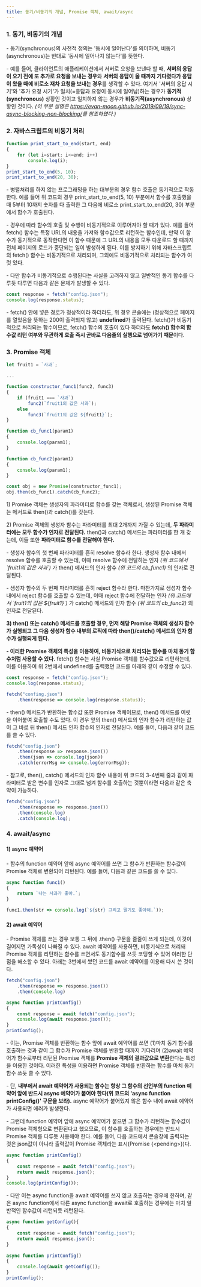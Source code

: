 ```yaml
---
title: 동기/비동기의 개념, Promise 객체, await/async
---
```


### 1. 동기, 비동기의 개념

\- 동기(synchronous)의 사전적 정의는 '동시에 일어난다'를 의미하며, 비동기(asynchronous)는 반대로 '동시에 일어나지 않는다'를 뜻한다.

\- 예를 들어, 클라이언트의 애플리케이션에서 서버로 요청을 보낸다 할 때, **서버의 응답이 오기 전에 또 추가로 요청을 보내는 경우**와 **서버의 응답이 올 때까지 기다렸다가 응답이 왔을 때에 비로소 재차 요청을 보내는 경우**를 생각할 수 있다. 여기서 '서버의 응답 시기'와 '추가 요청 시기'가 일치(=응답과 요청이 동시에 일어남)하는 경우가 **동기적(synchronous)** 상황인 것이고 일치하지 않는 경우가 **비동기적(asynchronous)** 상황인 것이다. _(이 부분 설명은 <https://evan-moon.github.io/2019/09/19/sync-async-blocking-non-blocking/>를 참조하였다.)_



### 2. 자바스크립트의 비동기 처리

```javascript
function print_start_to_end(start, end)
{
    for (let i=start; i<=end; i++)
        console.log(i);
}
print_start_to_end(5, 10);
print_start_to_end(20, 30);
```

\- 병렬처리를 하지 않는 프로그래밍을 하는 대부분의 경우 함수 호출은 동기적으로 작동한다. 예를 들어 위 코드의 경우 print_start_to_end(5, 10) 부분에서 함수를 호출했을 때 5부터 10까지 숫자를 다 출력한 그 다음에 비로소 print_start_to_end(20, 30) 부분에서 함수가 호출된다. 

\- 경우에 따라 함수의 호출 및 수행이 비동기적으로 이루어져야 할 때가 있다. 예를 들어 fetch() 함수는 특정 URL의 내용을 가져와 함수값으로 리턴하는 함수인데, 만약 이 함수가 동기적으로 동작한다면 이 함수 때문에 그 URL의 내용을 모두 다운로드 할 때까지 전체 페이지의 로드가 중단되는 일이 발생하게 된다. 이를 방지하기 위해 자바스크립트의 fetch() 함수는 비동기적으로 처리되며, 그외에도 비동기적으로 처리되는 함수가 여럿 있다.

\- 다만 함수가 비동기적으로 수행된다는 사실을 고려하지 않고 일반적인 동기 함수를 다루듯 다루면 다음과 같은 문제가 발생할 수 있다.
```javascript
const response = fetch("config.json");
console.log(response.status);
```
\- fetch() 안에 넣은 경로가 정상적이라 하더라도, 위 경우 콘솔에는 (정상적으로 페이지를 열었음을 뜻하는 200이 출력되지 않고) **undefined**가 출력된다. fetch()가 비동기적으로 처리되는 함수이므로, fetch() 함수의 호출이 있다 하더라도 **fetch() 함수의 함수값 리턴 여부와 무관하게 호출 즉시 곧바로 다음줄의 실행으로 넘어가기 때문**이다. 




### 3. Promise 객체

```javascript
let fruit1 = `사과`;

...

function constructor_func1(func2, func3)
{
    if (fruit1 === `사과`)
        func2(`fruit1의 값은 사과`);
    else
        func3(`fruit1의 값은 ${fruit1}`);
}

function cb_func1(param1)
{
    console.log(param1);
}

function cb_func2(param1)
{
    console.log(param1);
}

const obj = new Promise(constructor_func1);
obj.then(cb_func1).catch(cb_func2);
```

1\) Promise 객체는 생성자의 파라미터로 함수를 갖는 객체로서, 생성된 Promise 객체는 메서드로 then()과 catch()를 갖는다. 

2\) Promise 객체의 생성자 함수는 파라미터를 최대 2개까지 가질 수 있는데, **두 파라미터에는 모두 함수가 인자로 전달된다.** then()과 catch() 메서드는 파라미터를 한 개 갖는데, 이들 또한 **파라미터로 함수를 전달해야 한다.**

\- 생성자 함수의 첫 번째 파라미터를 흔히 resolve 함수라 한다. 생성자 함수 내에서 resolve 함수를 호출할 수 있는데, 이때 resolve 함수에 전달하는 인자 _(위 코드에서 \`fruit1의 값은 사과\`)_ 가 then() 메서드의 인자 함수 _(위 코드의 cb_func1)_ 의 인자로 전달된다.

\- 생성자 함수의 두 번째 파라미터를 흔히 reject 함수라 한다. 마찬가지로 생성자 함수 내에서 reject 함수를 호출할 수 있는데, 이때 reject 함수에 전달하는 인자 _(위 코드에서 \`fruit1의 값은 ${fruit1}\`)_ 가 catch() 메서드의 인자 함수 _(위 코드의 cb_func2)_ 의 인자로 전달된다. 

**3) then() 또는 catch() 메서드를 호출할 경우, 먼저 해당 Promise 객체의 생성자 함수가 실행되고 그 다음 생성자 함수 내부의 로직에 따라 then()/catch() 메서드의 인자 함수가 실행되게 된다.**

**\- 이러한 Promise 객체의 특성을 이용하여, 비동기식으로 처리되는 함수를 마치 동기 함수처럼 사용할 수 있다.** fetch() 함수는 사실 Promise 객체를 함수값으로 리턴하는데, 이를 이용하여 위 2번에서 undefined를 출력했던 코드를 아래와 같이 수정할 수 있다.
```javascript
const response = fetch("config.json");
console.log(response.status);
```
```javascript
fetch("confing.json")
    .then(response => console.log(response.status));
```
\- then() 메서드가 반환하는 함수값 또한 Promise 객체이므로, then() 메서드를 여럿을 이어붙여 호출할 수도 있다. 이 경우 앞의 then() 메서드의 인자 함수가 리턴하는 값이 그 바로 뒤 then() 메서드 인자 함수의 인자로 전달된다. 예를 들어, 다음과 같이 코드를 쓸 수 있다.
```javascript
fetch("config.json")
    .then(response => response.json())
    .then(json => console.log(json))
    .catch(errorMsg => console.log(errorMsg));
```
\- 참고로, then(), catch() 메서드의 인자 함수 내용이 위 코드의 3-4번째 줄과 같이 파라미터로 받은 변수를 인자로 그대로 넘겨 함수를 호출하는 것뿐이라면 다음과 같은 축약이 가능하다.
```javascript
fetch("config.json")
    .then(response => response.json())
    .then(console.log)
    .catch(console.log);
```


### 4. await/async

#### 1) async 예약어

\- 함수의 function 예약어 앞에 async 예약어를 쓰면 그 함수가 반환하는 함수값이 Promise 객체로 변환되어 리턴된다. 예를 들어, 다음과 같은 코드를 쓸 수 있다.

```javascript
async function func1()
{
    return `나는 사과가 좋아.`;
}

func1.then(str => console.log(`${str} 그리고 딸기도 좋아해.`));
```


#### 2) await 예약어

\-  Promise 객체를 쓰는 경우 보통 그 뒤에 .then() 구문을 줄줄이 쓰게 되는데, 이것이 길어지면 가독성이 나빠질 수 있다. await 예약어를 사용하면, 비동기식으로 처리돼 Promise 객체를 리턴하는 함수를 쓰면서도 동기함수를 쓰듯 코딩할 수 있어 이러한 단점을 해소할 수 있다. 아래는 3번에서 썼던 코드를 await 예약어를 이용해 다시 쓴 것이다.
```javascript
fetch("config.json")
    .then(response => response.json())
    .then(console.log)
```
```javascript
async function printConfig()
{
    const response = await fetch("config.json");
    console.log(await response.json());
}
printConfig();
```
\- 이는, Promise 객체를 반환하는 함수 앞에 await 예약어를 쓰면 (1)마치 동기 함수를 호출하는 것과 같이 그 함수가 Promise 객체를 반환할 때까지 기다리며 (2)await 예약어가 함수로부터 리턴된 Promise 객체를 **Promise 객체의 결과값으로 변환**한다는 특성을 이용한 것이다. 이러한 특성을 이용하면 Promise 객체를 반환하는 함수를 마치 동기 함수 쓰듯 쓸 수 있다. 

\- 단, **내부에서 await 예약어가 사용되는 함수는 항상 그 함수의 선언부의 function 예약어 앞에 반드시 async 예약어가 붙어야 한다(위 코드의 'async function printConfig()' 구문을 보라).** async 예약어가 붙어있지 않은 함수 내에 await 예약어가 사용되면 에러가 발생한다.

\- 그런데 function 예약어 앞에 async 예약어가 붙으면 그 함수가 리턴하는 함수값이 Promise 객체형으로 변환된다고 했으므로, 이 함수를 호출하는 경우에는 반드시 Promise 객체를 다루듯 사용해야 한다. 예를 들어, 다음 코드에서 콘솔창에 출력되는 것은 json값이 아니라 출력값이 Promise 객체라는 표시(Promise {\<pending>})다.
```javascript
async function printConfig()
{
    const response = await fetch("config.json");
    return await response.json();
}
console.log(printConfig());
```
\- 다만 이는 async function을 await 예약어를 쓰지 않고 호출하는 경우에 한하며, 같은 async function에서 다른 async function을 await로 호출하는 경우에는 마치 일반적인 함수값이 리턴되듯 리턴된다.
```javascript
async function getConfig(){
{
    const response = await fetch("config.json");
    return await response.json();
}
  
async function printConfig()
{
    console.log(await getConfig());
}
printConfig();
```
  
  
